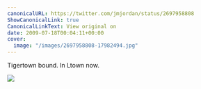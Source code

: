 ```yaml
---
canonicalURL: https://twitter.com/jmjordan/status/2697958808
ShowCanonicalLink: true
CanonicalLinkText: View original on
date: 2009-07-18T00:04:11+00:00
cover:
  image: "/images/2697958808-17982494.jpg"
---
```

Tigertown bound. In Ltown now.

![](/images/2697958808-17982494.jpg)